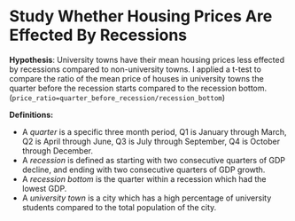 # Study Whether Housing Prices Are Effected By Recessions


**Hypothesis**: University towns have their mean housing prices less effected by recessions compared to non-university towns. I applied a t-test to compare the ratio of the mean price of houses in university towns the quarter before the recession starts compared to the recession bottom. (`price_ratio=quarter_before_recession/recession_bottom`)


**Definitions:**
* A _quarter_ is a specific three month period, Q1 is January through March, Q2 is April through June, Q3 is July through September, Q4 is October through December.
* A _recession_ is defined as starting with two consecutive quarters of GDP decline, and ending with two consecutive quarters of GDP growth.
* A _recession bottom_ is the quarter within a recession which had the lowest GDP.
* A _university town_ is a city which has a high percentage of university students compared to the total population of the city.
